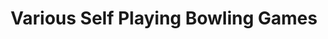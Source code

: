 ---
ee_id: '87'
site: '1'
type: '2'
long_id: 2011-009 Various Self Playing Bowling Games
url: 2011-009-various-self-playing-bowling-games
title: Various Self Playing Bowling Games
year: '2011'
medium: 'Modded game controllers and various video games. '
commission: 'The Whitney Museum of American Art, New York and The Barbican, London. '
add_credit: Coding by narrat1ve.com
dims:
pitch: "​Bowling games from the history of video games programmed to bowl only gutter
  balls via modded controllers."
ps: Sooo,.....this was a miltiscreen commission by both the Whitney Museum in NY and
  the Barbican art space in London with the idea that it would show in both places.
  Because of the difference in the two spaces it ended up showing as two different
  sizes. At the Barbican it was 14 screens(!), and at the Whitney it was 6 screens.
  The videos where generated in real-time by the game controllers being hot wired
  (by the Video Game TIVO TM chip), so, the games were actually being played in real
  time by a kinda mini computer. Though, of course, the games that were being “played”
  into the controllers were all losing games of straight gutter balls. Anyway. I have
  uploaded some video re-scans of the work above. Also possibly of note, it took me
  9 months to made this and get it all straight, and it almost killed me! LOL.
live_url:
related:
youtube: https://www.youtube.com/playlist?list=PLIVciZ6unaZQMOV86lDJGUhhwPZDlHut3
imgs: bowling-2011-009-curve-detail-database-EW_1.jpg,bowling-2011-009-whitney-detail-2-database-SC.jpg,BarbicanCurve-London-2011-02-install-5-database-EW.jpg,bowling-2011-009-whitney-install-2-database-AR.jpg,BarbicanCurve-London-2011-02-install-2-database-EW.jpg,BarbicanCurve-London-2011-02-install-4-database-EW.jpg
subheading:
year2: '2011'
download:
add_credits:
related_code:
layout: things-i-made
---